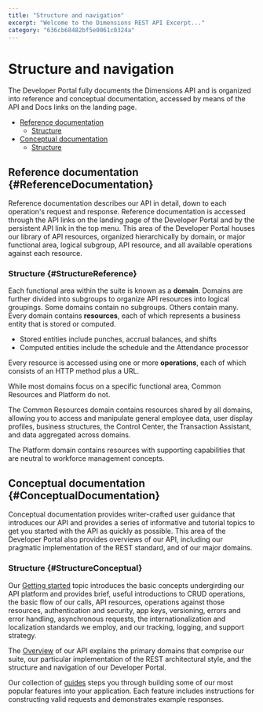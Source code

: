 ```yaml
---
title: "Structure and navigation"
excerpt: "Welcome to the Dimensions REST API Excerpt..."
category: "636cb68482bf5e0061c0324a"
---
```


# Structure and navigation

The Developer Portal fully documents the Dimensions API and is organized into reference and conceptual documentation, accessed by means of the API and Docs links on the landing page. 

* [Reference documentation](#ReferenceDocumentation)
	* [Structure](#StructureReference)
* [Conceptual documentation](#ConceptualDocumentation)
	* [Structure](#StructureConceptual)
	
## Reference documentation {#ReferenceDocumentation}

Reference documentation describes our API in detail, down to each operation's request and response. Reference documentation is accessed through the API links on the landing page of the Developer Portal and by the persistent API link in the top menu. This area of the Developer Portal houses our library of API resources, organized hierarchically by domain, or major functional area, logical subgroup, API resource, and all available operations against each resource. 

### Structure {#StructureReference}

Each functional area within the suite is known as a **domain**. Domains are further divided into subgroups to organize API resources into logical groupings. Some domains contain no subgroups. Others contain many. Every domain contains **resources**, each of which represents a business entity that is stored or computed.

* Stored entities include punches, accrual balances, and shifts
* Computed entities include the schedule and the Attendance processor

Every resource is accessed using one or more **operations**, each of which consists of an HTTP method plus a URL.

While most domains focus on a specific functional area, Common Resources and Platform do not. 

The Common Resources domain contains resources shared by all domains, allowing you to access and manipulate general employee data, user display profiles, business structures, the Control Center, the Transaction Assistant, and data aggregated across domains. 

The Platform domain contains resources with supporting capabilities that are neutral to workforce management concepts.

## Conceptual documentation {#ConceptualDocumentation}

Conceptual documentation provides writer-crafted user guidance that introduces our API and provides a series of informative and tutorial topics to get you started with the API as quickly as possible. This area of the Developer Portal also provides overviews of our API, including our pragmatic implementation of the REST standard, and of our major domains.

### Structure {#StructureConceptual}

Our [Getting started](C:636f581c-50a8-41a7-af43-e5057f9c20bd) topic introduces the basic concepts undergirding our API platform and provides brief, useful introductions to CRUD operations, the basic flow of our calls, API resources, operations against those resources, authentication and security, app keys, versioning, errors and error handling, asynchronous requests, the internationalization and localization standards we employ, and our tracking, logging, and support strategy. 

The [Overview](C:0df07e3a-7e83-47c8-9ae6-ecf71ce5f4e7) of our API explains the primary domains that comprise our suite, our particular implementation of the REST architectural style, and the structure and navigation of our Developer Portal.

Our collection of [guides](C:92b16358-756a-41bf-9204-b0aaf7262cfa) steps you through building some of our most popular features into your application. Each feature includes instructions for constructing valid requests and demonstrates example responses.
